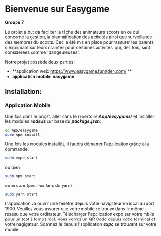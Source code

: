 # Bienvenue sur Easygame
**Groupe 7**

Le projet a but da faciliter la tâche des animateurs scoots en ce qui concerne la gestion, la plannnification des activités ainsi que surveillance des membres du scouts. Ceci a été mis en place pour rassurer les parents s'exprimant sur leurs craintes pour certaines activités, qui, des fois, sont considérées comme "dangeureuses".

Notre projet possède deux parties:
- **application web: https://www.easygame.funndeh.com/ **
- **application mobile: easygame**

## Installation:

### Application Mobile

Une fois dans le projet, aller dans le repertoire ***App/easygame/*** et installer les modules ***nodeJs*** sur base du ***package.json***:
```bash
cd App/easygame
sudo npm install
```
Une fois les modules installés, il faudra démarrer l'application grâce à la commande:
```bash
sudo expo start
```
ou bien 
```bash
sudo npm start
```
ou encore (pour les fans du yarn)
```bash
sudo yarn start
```
L'application va ouvrir une fenêtre depuis votre navigateur en local au port 1900. Veuillez vous assurer que votre mobile se trouve dans le même réseau que votre ordinateur. Télécharger l'application expo sur votre mbile pour un test à temps réel.
Vous verrez un QR Code depuis votre terminal et votre nagigateur. Scannez le depuis l'application ***expo*** se trouvant sur votre mobile.
